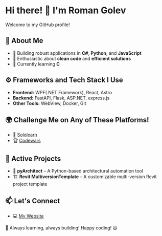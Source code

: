 # Hi there! 👋 I'm Roman Golev

Welcome to my GitHub profile!

## 🚀 About Me
- 🔹 Building robust applications in **C#**, **Python**, and **JavaScript**
- 🔹 Enthusiastic about **clean code** and **efficient solutions**
- 🔹 Currently learning **C**

## ⚙️ Frameworks and Tech Stack I Use
- **Frontend:** WPF(.NET Framework), React, Astro
- **Backend:** FastAPI, Flask, ASP.NET, express.js  
- **Other Tools:** WebView, Docker, Git  

## 🌍 Challenge Me on Any of These Platforms! 
- 🏅 [Sololearn](https://www.sololearn.com/profile/18852736)  
- 🏆 [Codewars](https://www.codewars.com/users/romangolev)  
<!-- - 🏫 [42 School](https://profile.intra.42.fr/users/rgolev)  -->

## 🔨 Active Projects
- 🚀 **pyArchitect** – A Python-based architectural automation tool  
- 🏗️ **Revit MultiversionTemplate** – A customizable multi-version Revit project template  

## 📫 Let's Connect
- 💻 [My Website](https://www.romangolev.com)  

🚀 Always learning, always building! Happy coding! 😃
